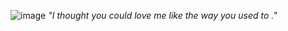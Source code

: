 ![image](https://tenor.com/en-GB/view/jinx-arcane-league-of-legends-arcane-jinx-jinx-arcane-gif-23869766.gif)
*"I thought you could love me like the way you used to ."*
<!---
jinxed-it/jinxed-it is a ✨ special ✨ repository because its `README.md` (this file) appears on your GitHub profile.
You can click the Preview link to take a look at your changes.
--->
